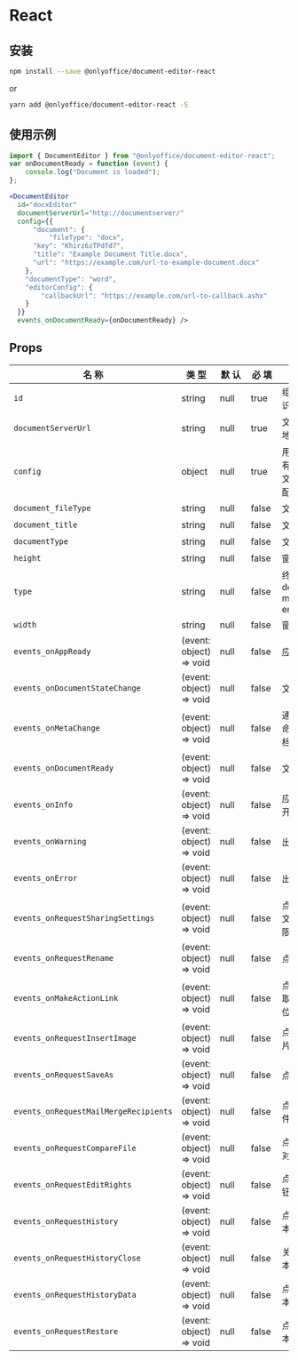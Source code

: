 # React

## 安装

```sh
npm install --save @onlyoffice/document-editor-react
```
or

```sh
yarn add @onlyoffice/document-editor-react -S
```

## 使用示例

```jsx
import { DocumentEditor } from "@onlyoffice/document-editor-react";
var onDocumentReady = function (event) {
    console.log("Document is loaded");
};

<DocumentEditor
  id="docxEditor"
  documentServerUrl="http://documentserver/"
  config={{
      "document": {
          "fileType": "docx",
      "key": "Khirz6zTPdfd7",
      "title": "Example Document Title.docx",
      "url": "https://example.com/url-to-example-document.docx"
    },
    "documentType": "word",
    "editorConfig": {
        "callbackUrl": "https://example.com/url-to-callback.ashx"
    }
  }}
  events_onDocumentReady={onDocumentReady} />
```

## Props


| 名 称 <div style="width:160px"></div> | 类 型 <div style="width:50px"></div>| 默 认 <div style="width:40px"></div>| 必 填 <div style="width:40px"></div>| 描 述 |
| ------------- | ------------- | ------------- | ------------- | ------------- |
| `id` | string | null | true | 组件唯一标识 |
| `documentServerUrl` | string | null | true | 文档服务器地址 |
| `config` | object | null | true | 用于打开带有token的文件的通用配置对象 | |
| `document_fileType` | string | null | false | 文件类型 |
| `document_title` | string | null | false | 文件名称|
| `documentType` | string | null | false | 文档类型 |
| `height` | string | null | false | 窗口高度 |
| `type` | string | null | false | 终端类型 desktop, mobile, embedded |
| `width` | string | null | false | 窗口宽度 |
| `events_onAppReady` | (event: object) => void | null | false | 应用初始化 |
| `events_onDocumentStateChange` | (event: object) => void | null | false | 文档修改 |
| `events_onMetaChange` | (event: object) => void | null | false | 通过meta命令更改文档的元信息 |
| `events_onDocumentReady` | (event: object) => void | null | false | 文档加载 |
| `events_onInfo` | (event: object) => void | null | false | 应用程序打开了文件 |
| `events_onWarning`| (event: object) => void | null | false | 出现警告 |
| `events_onError` | (event: object) => void | null | false | 出现错误 |
| `events_onRequestSharingSettings` | (event: object) => void | null | false | 点击置管理文档访问权限 |
| `events_onRequestRename` | (event: object) => void | null | false | 点击重命名 |
| `events_onMakeActionLink` | (event: object) => void | null | false | 点击书签获取链接，定位书签 |
| `events_onRequestInsertImage` | (event: object) => void | null | false | 点击插入图片 |
| `events_onRequestSaveAs` | (event: object) => void | null | false | 点击另存为 |
| `events_onRequestMailMergeRecipients` | (event: object) => void | null | false | 点击选择收件人数据 |
| `events_onRequestCompareFile` | (event: object) => void | null | false | 点击文档比对 |
| `events_onRequestEditRights` | (event: object) => void | null | false | 点击编辑按钮 |
| `events_onRequestHistory` | (event: object) => void | null | false | 点击历史版本 |
| `events_onRequestHistoryClose` | (event: object) => void | null | false | 关闭历史版本 |
| `events_onRequestHistoryData` | (event: object) => void | null | false | 点击特定版本 |
| `events_onRequestRestore` | (event: object) => void | null | false | 点击恢复版本按钮 |



<script setup>
import Footer from '../components/Footer.vue'
</script>

<Footer/>